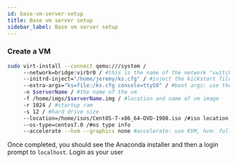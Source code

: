 ```yaml
---
id: base-vm-server-setup
title: Base vm server setup
sidebar_label: Base vm server setup
---
```


### Create a VM
```bash
sudo virt-install --connect qemu:///system /
     --network=bridge:virbr0 / #this is the name of the network "switch" to connect to
     --initrd-inject="/home/jeremy/ks.cfg" / #inject the kickstart file to the vm
     --extra-args="ks=file:/ks.cfg console=ttyS0" / #boot args: use the kickstart file and connect to the console
     -n $serverName / #the name of the vm
     -f /home/imgs/$serverName.img / #location and name of vm image
     -r 1024 / #startup ram
     -s 12 / #hard drive size
     --location=/home/isos/CentOS-7-x86_64-DVD-1908.iso /#iso location to boot from
     --os-type=centos7.0 /#os type info
     --accelerate --hvm --graphics none #accelerate: use KVM, hvm: full hardware virtualization, graphics none: no grahpics support
```

Once completed, you should see the Anaconda installer and then a login prompt to `localhost`. Login as your user 